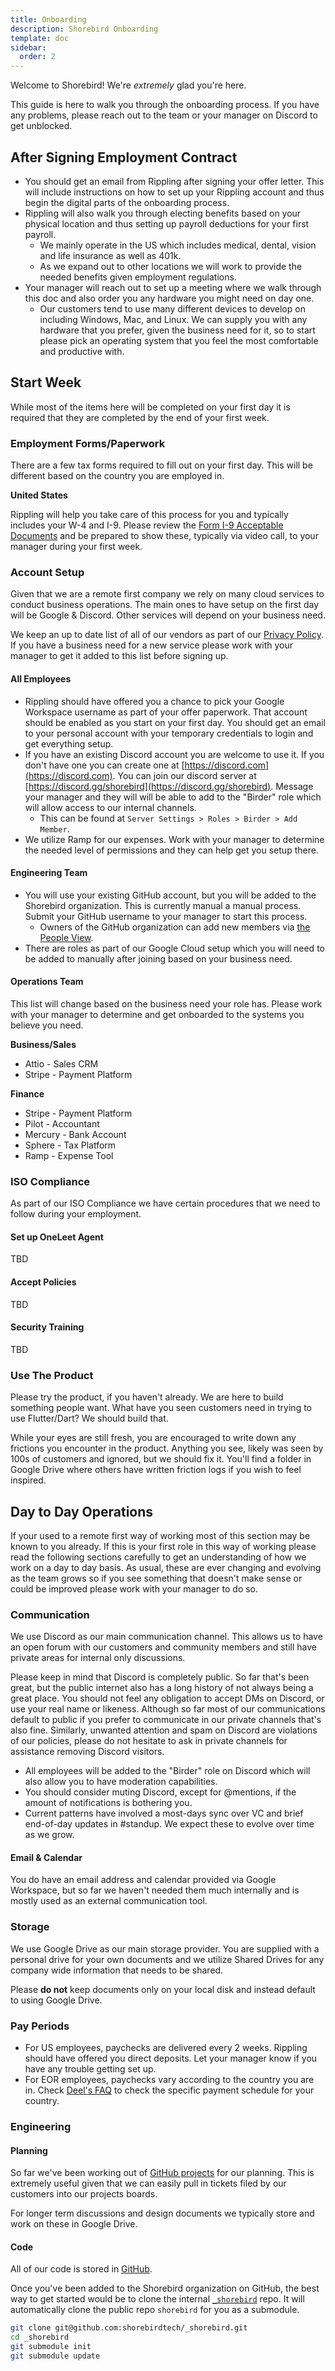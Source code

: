 ```yaml
---
title: Onboarding
description: Shorebird Onboarding
template: doc
sidebar:
  order: 2
---
```


Welcome to Shorebird! We're _extremely_ glad you're here.

This guide is here to walk you through the onboarding process. If you have any
problems, please reach out to the team or your manager on Discord to get
unblocked.

## After Signing Employment Contract

- You should get an email from Rippling after signing your offer letter. This
  will include instructions on how to set up your Rippling account and thus
  begin the digital parts of the onboarding process.
- Rippling will also walk you through electing benefits based on your physical
  location and thus setting up payroll deductions for your first payroll.
  - We mainly operate in the US which includes medical, dental, vision and life
    insurance as well as 401k.
  - As we expand out to other locations we will work to provide the needed
    benefits given employment regulations.
- Your manager will reach out to set up a meeting where we walk through this doc
  and also order you any hardware you might need on day one.
  - Our customers tend to use many different devices to develop on including
    Windows, Mac, and Linux. We can supply you with any hardware that you
    prefer, given the business need for it, so to start please pick an operating
    system that you feel the most comfortable and productive with.

## Start Week

While most of the items here will be completed on your first day it is required
that they are completed by the end of your first week.

### Employment Forms/Paperwork

There are a few tax forms required to fill out on your first day. This will be
different based on the country you are employed in.

**United States**

Rippling will help you take care of this process for you and typically includes
your W-4 and I-9. Please review the
[Form I-9 Acceptable Documents](https://www.uscis.gov/i-9-central/form-i-9-acceptable-documents)
and be prepared to show these, typically via video call, to your manager during
your first week.

### Account Setup

Given that we are a remote first company we rely on many cloud services to
conduct business operations. The main ones to have setup on the first day will
be Google & Discord. Other services will depend on your business need.

We keep an up to date list of all of our vendors as part of our
[Privacy Policy](https://shorebird.dev/privacy/). If you have a business need
for a new service please work with your manager to get it added to this list
before signing up.

#### All Employees

- Rippling should have offered you a chance to pick your Google Workspace
  username as part of your offer paperwork. That account should be enabled as
  you start on your first day. You should get an email to your personal account
  with your temporary credentials to login and get everything setup.
- If you have an existing Discord account you are welcome to use it. If you
  don't have one you can create one at
  [https://discord.com](https://discord.com). You can join our discord server at
  [https://discord.gg/shorebird](https://discord.gg/shorebird). Message your
  manager and they will will be able to add to the "Birder" role which will
  allow access to our internal channels.
  - This can be found at `Server Settings > Roles > Birder > Add Member`.
- We utilize Ramp for our expenses. Work with your manager to determine the
  needed level of permissions and they can help get you setup there.

#### Engineering Team

- You will use your existing GitHub account, but you will be added to the
  Shorebird organization. This is currently manual a manual process. Submit your
  GitHub username to your manager to start this process.
  - Owners of the GitHub organization can add new members via
    [the People View](https://github.com/orgs/shorebirdtech/people).
- There are roles as part of our Google Cloud setup which you will need to be
  added to manually after joining based on your business need.

#### Operations Team

This list will change based on the business need your role has. Please work with
your manager to determine and get onboarded to the systems you believe you need.

**Business/Sales**

- Attio - Sales CRM
- Stripe - Payment Platform

**Finance**

- Stripe - Payment Platform
- Pilot - Accountant
- Mercury - Bank Account
- Sphere - Tax Platform
- Ramp - Expense Tool

### ISO Compliance

As part of our ISO Compliance we have certain procedures that we need to follow
during your employment.

#### Set up OneLeet Agent

TBD

#### Accept Policies

TBD

#### Security Training

TBD

### Use The Product

Please try the product, if you haven't already. We are here to build something
people want. What have you seen customers need in trying to use Flutter/Dart? We
should build that.

While your eyes are still fresh, you are encouraged to write down any frictions
you encounter in the product. Anything you see, likely was seen by 100s of
customers and ignored, but we should fix it. You'll find a folder in Google
Drive where others have written friction logs if you wish to feel inspired.

## Day to Day Operations

If your used to a remote first way of working most of this section may be known
to you already. If this is your first role in this way of working please read
the following sections carefully to get an understanding of how we work on a day
to day basis. As usual, these are ever changing and evolving as the team grows
so if you see something that doesn't make sense or could be improved please work
with your manager to do so.

### Communication

We use Discord as our main communication channel. This allows us to have an open
forum with our customers and community members and still have private areas for
internal only discussions.

Please keep in mind that Discord is completely public. So far that's been great,
but the public internet also has a long history of not always being a great
place. You should not feel any obligation to accept DMs on Discord, or use your
real name or likeness. Although so far most of our communications default to
public if you prefer to communicate in our private channels that's also fine.
Similarly, unwanted attention and spam on Discord are violations of our
policies, please do not hesitate to ask in private channels for assistance
removing Discord visitors.

- All employees will be added to the "Birder" role on Discord which will also
  allow you to have moderation capabilities.
- You should consider muting Discord, except for @mentions, if the amount of
  notifications is bothering you.
- Current patterns have involved a most-days sync over VC and brief end-of-day
  updates in #standup. We expect these to evolve over time as we grow.

#### Email & Calendar

You do have an email address and calendar provided via Google Workspace, but so
far we haven't needed them much internally and is mostly used as an external
communication tool.

### Storage

We use Google Drive as our main storage provider. You are supplied with a
personal drive for your own documents and we utilize Shared Drives for any
company wide information that needs to be shared.

Please **do not** keep documents only on your local disk and instead default to
using Google Drive.

### Pay Periods

- For US employees, paychecks are delivered every 2 weeks. Rippling should have
  offered you direct deposits. Let your manager know if you have any trouble
  getting set up.
- For EOR employees, paychecks vary according to the country you are in. Check
  [Deel's FAQ](https://help.letsdeel.com/hc/en-gb/articles/4413976907025-When-Do-I-Get-Paid)
  to check the specific payment schedule for your country.

### Engineering

#### Planning

So far we've been working out of
[GitHub projects](https://github.com/orgs/shorebirdtech/projects) for our
planning. This is extremely useful given that we can easily pull in tickets
filed by our customers into our projects boards.

For longer term discussions and design documents we typically store and work on
these in Google Drive.

#### Code

All of our code is stored in [GitHub](https://github.com/orgs/shorebirdtech/).

Once you've been added to the Shorebird organization on GitHub, the best way to
get started would be to clone the internal
[`_shorebird`](https://github.com/shorebirdtech/_shorebird) repo. It will
automatically clone the public repo `shorebird` for you as a submodule.

```bash
git clone git@github.com:shorebirdtech/_shorebird.git
cd _shorebird
git submodule init
git submodule update
```
